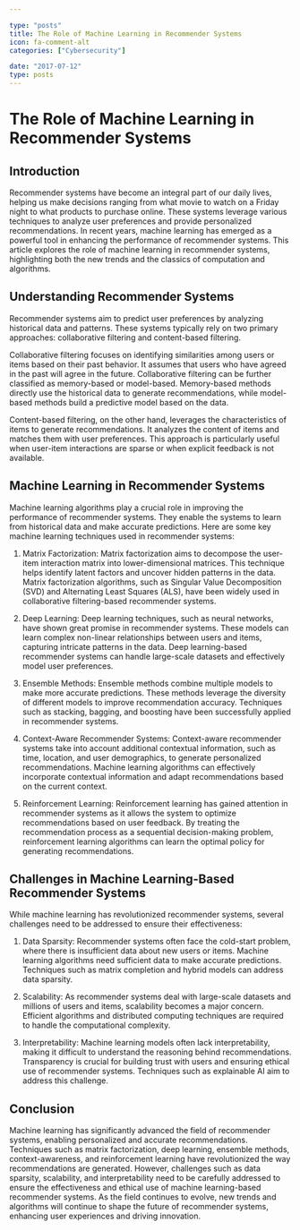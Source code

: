 ```yaml
---

type: "posts"
title: The Role of Machine Learning in Recommender Systems
icon: fa-comment-alt
categories: ["Cybersecurity"]

date: "2017-07-12"
type: posts
---
```





# The Role of Machine Learning in Recommender Systems

## Introduction

Recommender systems have become an integral part of our daily lives, helping us make decisions ranging from what movie to watch on a Friday night to what products to purchase online. These systems leverage various techniques to analyze user preferences and provide personalized recommendations. In recent years, machine learning has emerged as a powerful tool in enhancing the performance of recommender systems. This article explores the role of machine learning in recommender systems, highlighting both the new trends and the classics of computation and algorithms.

## Understanding Recommender Systems

Recommender systems aim to predict user preferences by analyzing historical data and patterns. These systems typically rely on two primary approaches: collaborative filtering and content-based filtering.

Collaborative filtering focuses on identifying similarities among users or items based on their past behavior. It assumes that users who have agreed in the past will agree in the future. Collaborative filtering can be further classified as memory-based or model-based. Memory-based methods directly use the historical data to generate recommendations, while model-based methods build a predictive model based on the data.

Content-based filtering, on the other hand, leverages the characteristics of items to generate recommendations. It analyzes the content of items and matches them with user preferences. This approach is particularly useful when user-item interactions are sparse or when explicit feedback is not available.

## Machine Learning in Recommender Systems

Machine learning algorithms play a crucial role in improving the performance of recommender systems. They enable the systems to learn from historical data and make accurate predictions. Here are some key machine learning techniques used in recommender systems:

1. Matrix Factorization: Matrix factorization aims to decompose the user-item interaction matrix into lower-dimensional matrices. This technique helps identify latent factors and uncover hidden patterns in the data. Matrix factorization algorithms, such as Singular Value Decomposition (SVD) and Alternating Least Squares (ALS), have been widely used in collaborative filtering-based recommender systems.

2. Deep Learning: Deep learning techniques, such as neural networks, have shown great promise in recommender systems. These models can learn complex non-linear relationships between users and items, capturing intricate patterns in the data. Deep learning-based recommender systems can handle large-scale datasets and effectively model user preferences.

3. Ensemble Methods: Ensemble methods combine multiple models to make more accurate predictions. These methods leverage the diversity of different models to improve recommendation accuracy. Techniques such as stacking, bagging, and boosting have been successfully applied in recommender systems.

4. Context-Aware Recommender Systems: Context-aware recommender systems take into account additional contextual information, such as time, location, and user demographics, to generate personalized recommendations. Machine learning algorithms can effectively incorporate contextual information and adapt recommendations based on the current context.

5. Reinforcement Learning: Reinforcement learning has gained attention in recommender systems as it allows the system to optimize recommendations based on user feedback. By treating the recommendation process as a sequential decision-making problem, reinforcement learning algorithms can learn the optimal policy for generating recommendations.

## Challenges in Machine Learning-Based Recommender Systems

While machine learning has revolutionized recommender systems, several challenges need to be addressed to ensure their effectiveness:

1. Data Sparsity: Recommender systems often face the cold-start problem, where there is insufficient data about new users or items. Machine learning algorithms need sufficient data to make accurate predictions. Techniques such as matrix completion and hybrid models can address data sparsity.

2. Scalability: As recommender systems deal with large-scale datasets and millions of users and items, scalability becomes a major concern. Efficient algorithms and distributed computing techniques are required to handle the computational complexity.

3. Interpretability: Machine learning models often lack interpretability, making it difficult to understand the reasoning behind recommendations. Transparency is crucial for building trust with users and ensuring ethical use of recommender systems. Techniques such as explainable AI aim to address this challenge.

## Conclusion

Machine learning has significantly advanced the field of recommender systems, enabling personalized and accurate recommendations. Techniques such as matrix factorization, deep learning, ensemble methods, context-awareness, and reinforcement learning have revolutionized the way recommendations are generated. However, challenges such as data sparsity, scalability, and interpretability need to be carefully addressed to ensure the effectiveness and ethical use of machine learning-based recommender systems. As the field continues to evolve, new trends and algorithms will continue to shape the future of recommender systems, enhancing user experiences and driving innovation.